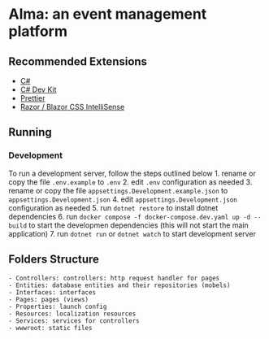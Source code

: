 # Alma: an event management platform

## Recommended Extensions
- [C#](https://marketplace.visualstudio.com/items?itemName=ms-dotnettools.csharp)
- [C# Dev Kit](https://marketplace.visualstudio.com/items?itemName=ms-dotnettools.csdevkit)
- [Prettier](https://marketplace.visualstudio.com/items?itemName=esbenp.prettier-vscode)
- [Razor / Blazor CSS IntelliSense](https://marketplace.visualstudio.com/items?itemName=kevin-chatham.aspnetcorerazor-html-css-class-completion)


## Running

### Development
To run a development server, follow the steps outlined below
    1. rename or copy the file `.env.example` to `.env`
    2. edit `.env` configuration as needed
    3. rename or copy the file `appsettings.Development.example.json` to `appsettings.Development.json`
    4. edit `appsettings.Development.json` configuration as needed
    5. run `dotnet restore` to install dotnet dependencies
    6. run `docker compose -f docker-compose.dev.yaml up -d --build` to start the developmen dependencies (this will not start the main application)
    7. run `dotnet run` or `dotnet watch` to start development server

## Folders Structure
    - Controllers: controllers: http request handler for pages
    - Entities: database entities and their repositories (mobels)
    - Interfaces: interfaces
    - Pages: pages (views)
    - Properties: launch config
    - Resources: localization resources
    - Services: services for controllers
    - wwwroot: static files
